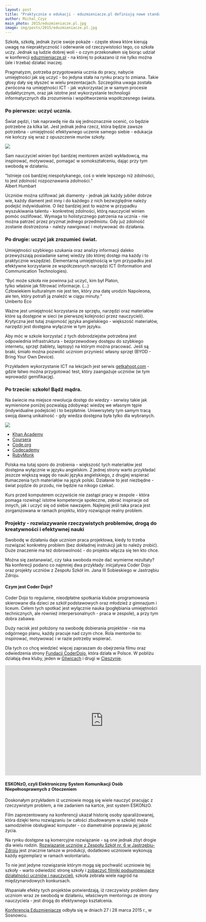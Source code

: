 ```yaml
---
layout: post
title: "Praktycznie o edukacji - eduzmieniacze.pl definiują nowe standardy"
author: Michal_Czyz
main_photo: 2015/eduzmieniacze.pl.jpg
image: img/posts/2015/eduzmieniacze.pl.jpg
---
```


Szkoła, szkołą, jednak życie swoje pokaże - częste słowa które kierują uwagę na niepraktyczność i oderwanie od rzeczywistości tego, co szkoła uczy. Jednak są ludzie dobrej woli - o czym przekonałem się biorąc udział w konferecji [eduzmieniacze.pl](http://eduzmieniacze.pl/) - na której to pokazano iż nie tylko można (ale i trzeba) działać inaczej.

Pragmatyzm, potrzeba przygotowania ucznia do pracy, nabycie umiejętności jak się uczyć - bo jedyna stała na rynku pracy to zmiana. Takie głosy dały się słyszeć w wielu prezentacjach. Szczególna uwaga została zwrócona na umiejętności ICT - jak wykorzystać je w samym procesie dydaktycznym, oraz jak istotne jest wykorzystanie technologii informatycznych dla zrozumienia i współtworzenia współczesnego świata.

### Po pierwsze: uczyć ucznia.

Świat pędzi, i tak naprawdę nie da się jednoznacznie ocenić, co będzie potrzebne za kilka lat. Jest jednak jedna rzecz, która będzie zawsze potrzebna - umiejętność efektywnego uczenie samego siebie - edukacja nie kończy się wraz z opuszczenie murów szkoły.

<img class="" src="/pl/blog/img/posts/2015/flickr.com-photos-sachac-9410571063.jpg">

Sam nauczyciel winien być bardziej mentorem aniżeli wykładowcą, ma inspirować, motywować, pomagać w somokształceniu, dając przy tym swobodą w działaniu.

<p class="right capitalic">
“Istnieje coś bardziej niespotykanego, coś o wiele lepszego niż zdolności,
<br/>to jest zdolność rozpoznawania zdolności.“
<br/>Albert Humbart
</p>

Uczniów można szlifować jak diamenty - jednak jak każdy jubiler dobrze wie, każdy diament jest inny i do każdego z nich bezwzględnie należy podejść indywidualnie.
O ileż bardziej jest to ważne w przypadku wyszukiwania talentu - konkretnej zdolności, którą nauczyciel winien pomóc oszlifować. Wymaga to holistycznego patrzenia na ucznia - nie można patrzeć przez pryzmat jednego przedmiotu. Gdy już zdolność zostanie dostrzeżona - należy nawigować i motywować do działania.

### Po drugie: uczyć jak zrozumieć świat.

Umiejętności szybkiego szukania oraz analizy informacji daleko przewyższają posiadanie samej wiedzy (do której dostęp ma każdy i to praktycznie wszędzie). Elementarną umiejętnością w tym przypadku jest efektywne korzystanie ze współczesnych narzędzi ICT (Information and Communication Technologies).

<p class="right capitalic">
“Być może szkoła nie powinna już uczyć, kim był Platon, <br/>tylko właśnie jak filtrować informacje. (...)<br/> Człowiekiem kulturalnym nie jest ten, który zna datę urodzin Napoleona, <br/>ale ten, który potrafi ją znaleźć w ciągu minuty.“
<br/> Umberto Eco
</p>



Ważne jest umiejętność korzystania ze sprzętu, narzędzi oraz materiałów które są dostępne w sieci (w pierwszej kolejności przez nauczycieli). Krytyczna jest tutaj znajomość języka angielskiego - większość materiałów, narzędzi jest dostępna wyłącznie w tym języku.

Aby móc w szkole korzystać z tych dobrodziejstw potrzebna jest odpowiednia infrastruktura - bezprzewodowy dostępu do szybkiego internetu, sprzęt (tablety, laptopy) na którym można pracować. Jeśli są braki, śmiało można pozwolić uczniom przynieść własny sprzęt (BYOD - Bring Your Own Device).

Przykładem wykorzystanie ICT na lekcjach jest serwis [getkahoot.com](https://getkahoot.com/) - gdzie łatwo można przygotować test, który zaangażuje uczniów (w tym wprowadzi gemifikację).

### Po trzecie: szkoło! Bądź mądra.

Na świecie ma miejsce rewolucja dostęp do wiedzy - serwisy takie jak wymienione poniżej pozwalają zdobywąć wiedzę we własnym tępie (indywidualne podejście) i to bezpłatnie. Uniwersytety tym samym tracą swoją dawną unikalność - gdy wiedza dostępna była tylko dla wybranych.



<img class="big" src="/pl/blog/img/posts/2015/eduzmieniacza.mooc.jpg">

* [Khan Academy](https://www.khanacademy.org/)
* [Coursera](https://www.coursera.org/)
* [Code.org](http://code.org/)
* [Codecademy](http://www.codecademy.com/learn)
* [RubyMonk](https://rubymonk.com/)

Polska ma tutaj sporo do zrobienia - większość tych materiałów jest dostępna wyłącznie w języku angielskim. Z jednej strony warto przykładać jeszcze większą wagę do nauki języka angielskiego, z drugiej wspierać tłumaczenia tych materiałów na język polski. Działanie to jest niezbędne - świat pojdzie do przodu, nie będzie na nikogo czekać.

Kurs przed komputerem oczywiście nie zastąpi pracy w zespole - która pomaga rozwinąć istotne kompetencje społeczne, zebrać inspiracje od innych, jak i uczyć się od siebie nawzajem. Najlepiej jeśli taka praca jest zorganizowana w ramach projektu, który rozwiązuje realny problem.

### Projekty - rozwiazywanie rzeczywistych problemów, drogą do kreatywności i efektywnej nauki

Swobodę w działaniu daje uczniom praca projektowa, kiedy to trzeba rozwiązać konkretny problem (bez dokładnej instrukcji jak to należy zrobić). Duże znaczenie ma też dobrowolność - do projektu włącza się ten kto chce.

Można się zastanawiać, czy taka swoboda może dać wymierne rezultaty? Na konferecji podano co najmniej dwa przykłady: inicjatywa Coder Dojo oraz projekty uczniów z Zespołu Szkół im. Jana III Sobieskiego w Jastrzębiu Zdroju.


#### Czym jest Coder Dojo?

Coder Dojo to regularne, nieodpłatne spotkania klubów programowania skierowane dla dzieci ze szkół podstawowych oraz młodzież z gimnazjum i liceum. Celem tych spotkać jest wyłącznie nauka (pogłębiania umiejętności technicznych, ale również interpersonalnych - praca w zespole), a przy tym dobra zabawa.

Duży nacisk jest położony na swobodę dobierania projektów - nie ma odgórnego planu, każdy pracuje nad czym chce. Rola mentorów to: inspirować, motywować i w razie potrzeby wspierać.

Dla tych co chcę wiedzieć więcej zapraszam do obejrzenia filmu oraz odwiedzenia strony [Fundacji CoderDojo](http://coderdojo.org.pl/), która działa w Polsce. W pobliżu działają dwa kluby, jeden w [Gliwicach](http://gliwice.coderdojo.org.pl/) i drugi w [Cieszynie](http://biblioteka.cieszyn.pl/archiwa/1486).

<center><iframe width="640" height="360" src="https://www.youtube.com/embed/k5ciSFjEN1c" frameborder="0" allowfullscreen></iframe></center>

#### ESKONzO, czyli Elektroniczny System Komunikacji Osób Niepełnosprawnych z Otoczeniem

Doskonałym przykładem iż uczniowie mogą się wiele nauczyć pracując z rzeczywistym problem, a nie zadaniem na kartce, jest system ESKONzO.

Film zaprezentowany na konferencji ukazał historię osoby sparaliżowanej, która dzięki temu rozwiązaniu (w całości zbudowanym w szkole) może samodzielnie obsługiwać komputer - co diametralnie poprawia jej jakość życia.

Na rynku dostępne są komercyjne rozwiązanie - są one jednak zbyt drogie dla wielu rodzin. [Rozwiązanie uczniów z Zespołu Szkół nr. 6 w Jastrzębiu-Zdroju](http://zs6sobieski.pl/osiagniecia/nasze-wynalazki/eskonzo/) jest znacznie tańsze w produkcji, dodatkowo uczniowie wykonują każdy egzemplarz w ramach wolontariatu.

To nie jest jedyne rozwiązanie którym mogą się pochwalić uczniowie tej szkoły - warto odwiedzić stronę szkoły i [zobaczyć filmiki podsumowujące działalności uczniów i nauczycieli](http://zs6sobieski.pl/test-2/), szkoła zebrała wiele nagród na międzynarodowych konkursach.

Wspaniałe efekty tych projektów potwierdzają, iż rzeczywisty problem dany uczniom wraz ze swobodą w działaniu, właściwym mentoringu ze strony nauczyciela - jest drogą do efektywnego kształcenia.

<p class="right capitalic">
<a href="http://eduzmieniacze.pl/">Konferencja Eduzmieniacze</a> odbyła się w dniach 27 i 28 marca 2015 r., w Sosnowcu.
</p>
